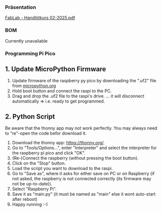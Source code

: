 ### Präsentation
[FabLab - Handlötkurs 02-2025.pdf](https://github.com/user-attachments/files/19078771/FabLab.-.Handlotkurs.02-2025.pdf)

### BOM
Currently unavailable

### Programming Pi Pico
## 1. Update MicroPython Firmware
1. Update firmware of the raspberry py pico by downloading the ".uf2" file from [micropython.org](https://micropython.org/download/RPI_PICO/)
2. Hold boot button and connect the raspi to the PC.
3. Drag and drop the .uf2 file to the raspi's drive.
   ... it will disconnect automatically => i.e. ready to get programmed.

## 2. Python Script
Be aware that the thonny app may not work perfectly. You may always need to "re"-open the code befor download it. 
1. Download the thonny app: https://thonny.org/.
2. Go to "Tools/Options...", enter "Interpreter" and select the interpreter for the raspberry pi pico and click "OK".
3. (Re-)Connect the raspberry (without pressing the boot button).
4. Click on the "Stop" button.
5. Load the script you want to download to the raspi.
6. Go to "Save as", where it asks for either save on PC or on Raspberry (if not asked, the raspberry is not connected correctly (its firmware may not be up-to-date)).
7. Select "Raspberry Pi".
8. Save it as "main.py" (it must be named as "main" else it wont auto-start after reboot)
9. Happy running :-)
